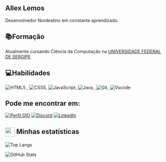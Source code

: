 ## Allex Lemos
Desenvolvedor Nordestino em constante aprendizado.

## 📚Formação
Atualmente cursando Ciência da Computação na [UNIVERSIDADE FEDERAL DE SERGIPE](https://www.ufs.br)

## 💻Habilidades
![HTML5](https://img.shields.io/badge/HTML5-E34F26?style=for-the-badge&logo=html5&logoColor=white) , ![CSS5](https://img.shields.io/badge/CSS3-1572B6?style=for-the-badge&logo=css3&logoColor=white), 	![JavaScript](https://img.shields.io/badge/JavaScript-F7DF1E?style=for-the-badge&logo=javascript&logoColor=black),
![Java](https://img.shields.io/badge/java-%23ED8B00.svg?style=for-the-badge&logo=openjdk&logoColor=white), ,![Git](https://img.shields.io/badge/GIT-E44C30?style=for-the-badge&logo=git&logoColor=white), ![Vscode](https://img.shields.io/badge/Vscode-007ACC?style=for-the-badge&logo=visual-studio-code&logoColor=white)

## Pode me encontrar em:
[![Perfil DIO](https://img.shields.io/badge/-Meu%20Perfil%20na%20DIO-30A3DC?style=for-the-badge)](https://www.dio.me/users/allexlemos12) [![Discord](https://img.shields.io/badge/Discord-7289DA?style=for-the-badge&logo=discord&logoColor=white)](https://discord.com/channels/perpetuo12/) [![LinkedIn](https://img.shields.io/badge/LinkedIn-0077B5?style=for-the-badge&logo=linkedin&logoColor=white)](https://www.linkedin.com/in/allex-lemos-b46990246/)

## <img src="https://github.githubassets.com/images/modules/logos_page/GitHub-Mark.png" width="30" style="vertical-align: middle;">      Minhas estatísticas

![Top Langs](https://github-readme-stats-git-masterrstaa-rickstaa.vercel.app/api/top-langs/?username=lexlemos&layout=compact&bg_color=000&border_color=30A3DC&title_color=E94D5F&text_color=FFF)

![GitHub Stats](https://github-readme-stats.vercel.app/api?username=lexlemos&theme=transparent&bg_color=000&border_color=30A3DC&show_icons=true&icon_color=30A3DC&title_color=E94D5F&text_color=FFF)

